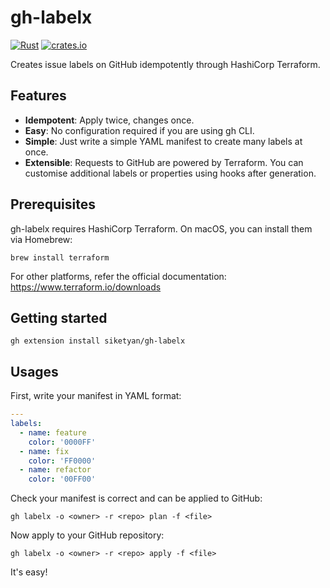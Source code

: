# gh-labelx
[![Rust](https://github.com/siketyan/gh-labelx/actions/workflows/rust.yml/badge.svg)](https://github.com/siketyan/gh-labelx/actions/workflows/rust.yml)
[![crates.io](https://img.shields.io/crates/v/gh-labelx.svg)](https://crates.io/crates/gh-labelx)

Creates issue labels on GitHub idempotently through HashiCorp Terraform.

## Features
- **Idempotent**: Apply twice, changes once.
- **Easy**: No configuration required if you are using gh CLI.
- **Simple**: Just write a simple YAML manifest to create many labels at once.
- **Extensible**: Requests to GitHub are powered by Terraform. You can customise additional labels or properties using hooks after generation.

## Prerequisites
gh-labelx requires HashiCorp Terraform.
On macOS, you can install them via Homebrew:

```shell
brew install terraform
```

For other platforms, refer the official documentation:
https://www.terraform.io/downloads

## Getting started
```shell
gh extension install siketyan/gh-labelx
```

## Usages
First, write your manifest in YAML format:

```yaml
---
labels:
  - name: feature
    color: '0000FF'
  - name: fix
    color: 'FF0000'
  - name: refactor
    color: '00FF00'
```

Check your manifest is correct and can be applied to GitHub:

```shell
gh labelx -o <owner> -r <repo> plan -f <file>
```

Now apply to your GitHub repository:

```shell
gh labelx -o <owner> -r <repo> apply -f <file>
```

It's easy!

